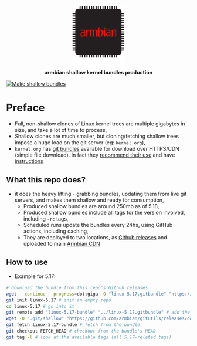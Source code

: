 <p align="center">
  <a href="#build-framework">
  <img src="https://raw.githubusercontent.com/armbian/build/master/.github/armbian-logo.png" alt="Armbian logo" width="144">
  </a><br>
  <strong>armbian shallow kernel bundles production</strong><br>
</p>

[![Make shallow bundles](https://github.com/armbian/gitutils/actions/workflows/main-latest.yml/badge.svg)](https://github.com/armbian/gitutils/actions/workflows/main-latest.yml)

# Preface

- Full, non-shallow clones of Linux kernel trees are multiple gigabytes in size, and take a lot of time to process,
- Shallow clones are much smaller, but cloning/fetching shallow trees impose a huge load on the git server (eg: `kernel.org`),
- `kernel.org` has [git bundles](https://git-scm.com/docs/git-bundle) available for download over HTTPS/CDN (simple file download). In fact they [recommend their use](https://www.kernel.org/best-way-to-do-linux-clones-for-your-ci.html) and have [instructions](https://www.kernel.org/cloning-linux-from-a-bundle.html)

## What this repo does?

- it does the heavy lifting - grabbing bundles, updating them from live git servers, and makes them shallow and ready for consumption,
  - Produced shallow bundles are around 250mb as of 5.18,
  - Produced shallow bundles include all tags for the version involved, including `-rc` tags,
  - Scheduled runs update the bundles every 24hs, using GitHub actions, including caching,
  - They are deployed to two locations, as [Github releases](https://github.com/armbian/gitutils/releases/latest) and uploaded to main [Armbian CDN](https://dl.armbian.com/_gitbundles/)

## How to use

- Example for 5.17:

```bash
# Download the bundle from this repo's Github releases.
wget --continue --progress=dot:giga -O "linux-5.17.gitbundle" "https://github.com/armbian/gitutils/releases/download/latest/linux-5.17.gitbundle"
git init linux-5.17 # init an empty repo
cd linux-5.17 # go into it
git remote add "linux-5.17-bundle" "../linux-5.17.gitbundle" # add the downloaded bundle as a remote
wget -O ".git/shallow" "https://github.com/armbian/gitutils/releases/download/latest/linux-5.17.gitshallow" # download .git/shallow
git fetch linux-5.17-bundle # fetch from the bundle.
git checkout FETCH_HEAD # checkout from the bundle's HEAD
git tag -l # look at the available tags (all 5.17-related tags)
```

